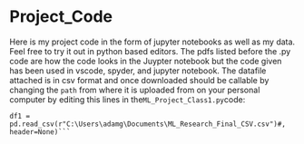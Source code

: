 # Project_Code
Here is my project code in the form of jupyter notebooks as well as my data. Feel free to try it out in python based editors. The pdfs listed before the .py code are how the code looks in the Juypter notebook but the code given has been used in vscode, spyder, and jupyter notebook. The datafile attached is in csv format and once downloaded should be callable by changing the ```path``` from where it is uploaded from on your personal computer by editing this lines in the```ML_Project_Class1.py```code:

```df = pd.read_csv(r"C:\Users\adamg\Documents\ML_Research_Final_CSV.csv", header=None) #file contains no header info
df1 = pd.read_csv(r"C:\Users\adamg\Documents\ML_Research_Final_CSV.csv")#, header=None)```
